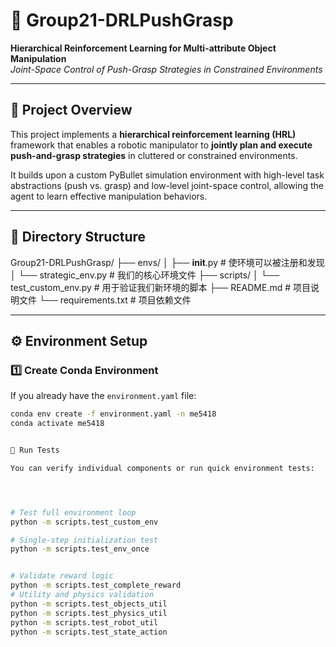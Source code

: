 # 🤖 Group21-DRLPushGrasp  
**Hierarchical Reinforcement Learning for Multi-attribute Object Manipulation**  
*Joint-Space Control of Push-Grasp Strategies in Constrained Environments*  

---

## 🧩 Project Overview  
This project implements a **hierarchical reinforcement learning (HRL)** framework that enables a robotic manipulator to **jointly plan and execute push-and-grasp strategies** in cluttered or constrained environments.  

It builds upon a custom PyBullet simulation environment with high-level task abstractions (push vs. grasp) and low-level joint-space control, allowing the agent to learn effective manipulation behaviors.  

---

## 📁 Directory Structure  
Group21-DRLPushGrasp/
├── envs/
│   ├── __init__.py          # 使环境可以被注册和发现
│   └── strategic_env.py     # 我们的核心环境文件
├── scripts/
│   └── test_custom_env.py   # 用于验证我们新环境的脚本
├── README.md                # 项目说明文件
└── requirements.txt         # 项目依赖文件

---

## ⚙️ Environment Setup  

### 1️⃣ Create Conda Environment  
If you already have the `environment.yaml` file:  
```bash
conda env create -f environment.yaml -n me5418
conda activate me5418


🚀 Run Tests

You can verify individual components or run quick environment tests:




# Test full environment loop
python -m scripts.test_custom_env

# Single-step initialization test
python -m scripts.test_env_once


# Validate reward logic
python -m scripts.test_complete_reward
# Utility and physics validation
python -m scripts.test_objects_util
python -m scripts.test_physics_util
python -m scripts.test_robot_util
python -m scripts.test_state_action